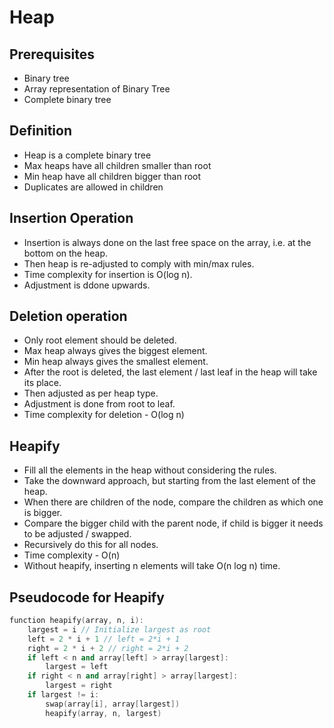 # Heap

## Prerequisites

- Binary tree
- Array representation of Binary Tree
- Complete binary tree

## Definition

- Heap is a complete binary tree
- Max heaps have all children smaller than root
- Min heap have all children bigger than root
- Duplicates are allowed in children

## Insertion Operation

- Insertion is always done on the last free space on the array, i.e. at the bottom on the heap.
- Then heap is re-adjusted to comply with min/max rules.
- Time complexity for insertion is O(log n).
- Adjustment is ddone upwards.

## Deletion operation

- Only root element should be deleted.
- Max heap always gives the biggest element.
- Min heap always gives the smallest element.
- After the root is deleted, the last element / last leaf in the heap will take its place.
- Then adjusted as per heap type.
- Adjustment is done from root to leaf.
- Time complexity for deletion - O(log n)

## Heapify

- Fill all the elements in the heap without considering the rules.
- Take the downward approach, but starting from the last element of the heap.
- When there are children of the node, compare the children as which one is bigger.
- Compare the bigger child with the parent node, if child is bigger it needs to be adjusted / swapped.
- Recursively do this for all nodes.
- Time complexity - O(n)
- Without heapify, inserting n elements will take O(n log n) time.

## Pseudocode for Heapify

```cpp
function heapify(array, n, i):
    largest = i // Initialize largest as root
    left = 2 * i + 1 // left = 2*i + 1
    right = 2 * i + 2 // right = 2*i + 2
    if left < n and array[left] > array[largest]:
        largest = left
    if right < n and array[right] > array[largest]:
        largest = right
    if largest != i:
        swap(array[i], array[largest])
        heapify(array, n, largest)
```

